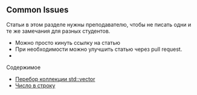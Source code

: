 ## Common Issues
Статьи в этом разделе нужны преподавателю, чтобы не писать одни и те же замечания для разных студентов.
- Можно просто кинуть ссылку на статью
- При необходимости можно улучшить статью через pull request.
- 
Содержимое
- [Перебор коллекции std::vector](common-issues/vector-for-loop.md)
- [Число в строку](common-issues/to-string.md)
